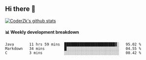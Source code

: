 ## Hi there 👋

[![CoderZk's github stats](https://github-readme-stats.vercel.app/api?username=zhoukuo123&show_icons=true&count_private=true)](https://github.com/anuraghazra/github-readme-stats)

#### :bar_chart: Weekly development breakdown

<!--START_SECTION:waka-->
```text
Java       11 hrs 59 mins  ███████████████████████▓░   95.02 % 
Markdown   34 mins         █░░░░░░░░░░░░░░░░░░░░░░░░   04.55 % 
C          3 mins          ░░░░░░░░░░░░░░░░░░░░░░░░░   00.42 % 
```
<!--END_SECTION:waka-->
